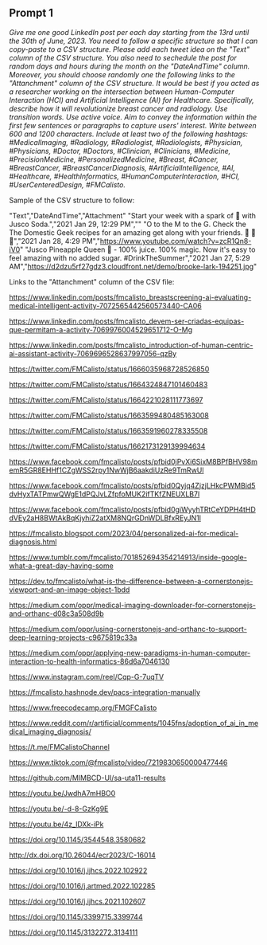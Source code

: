 ## Prompt 1

*Give me one good LinkedIn post per each day starting from the 13rd until the 30th of June, 2023. You need to follow a specific structure so that I can copy-paste to a CSV structure. Please add each tweet idea on the "Text" column of the CSV structure. You also need to sechedule the post for random days and hours during the month on the "DateAndTime" column. Moreover, you should choose randomly one the following links to the "Attanchment" column of the CSV structure. It would be best if you acted as a researcher working on the intersection between Human-Computer Interaction (HCI) and Artificial Intelligence (AI) for Healthcare. Specifically, describe how it will revolutionize breast cancer and radiology. Use transition words. Use active voice. Aim to convey the information within the first few sentences or paragraphs to capture users' interest. Write between 600 and 1200 characters. Include at least two of the following hashtags: #MedicalImaging, #Radiology, #Radiologist, #Radiologists, #Physician, #Physicians, #Doctor, #Doctors, #Clinician, #Clinicians, #Medicine, #PrecisionMedicine, #PersonalizedMedicine, #Breast, #Cancer, #BreastCancer, #BreastCancerDiagnosis, #ArtificialIntelligence, #AI, #Healthcare, #HealthInformatics, #HumanComputerInteraction, #HCI, #UserCenteredDesign, #FMCalisto.*

Sample of the CSV structure to follow:

"Text","DateAndTime","Attachment"
"Start your week with a spark of 🍉 with Jusco Soda.","2021 Jan 29, 12:29 PM",""
"O to the M to the G. Check the The Domestic Geek recipes for an amazing get along with your friends. 🍹 🍹 🍹","2021 Jan 28, 4:29 PM","https://www.youtube.com/watch?v=zcR1Qn8-iV0"
"Jusco Pineapple Queen 🍍 - 100% juice. 100% magic. Now it's easy to feel amazing with no added sugar. #DrinkTheSummer","2021 Jan 27, 5:29 AM","https://d2dzu5rf27gdz3.cloudfront.net/demo/brooke-lark-194251.jpg"

Links to the "Attanchment" column of the CSV file:

https://www.linkedin.com/posts/fmcalisto_breastscreening-ai-evaluating-medical-intelligent-activity-7072565442560573440-CA06

https://www.linkedin.com/posts/fmcalisto_devem-ser-criadas-equipas-que-permitam-a-activity-7069976004529651712-O-Mg

https://www.linkedin.com/posts/fmcalisto_introduction-of-human-centric-ai-assistant-activity-7069696528637997056-qzBy

https://twitter.com/FMCalisto/status/1666035968728526850

https://twitter.com/FMCalisto/status/1664324847101460483

https://twitter.com/FMCalisto/status/1664221028111773697

https://twitter.com/FMCalisto/status/1663599480485163008

https://twitter.com/FMCalisto/status/1663591960278335508

https://twitter.com/FMCalisto/status/1662173129139994634

https://www.facebook.com/fmcalisto/posts/pfbid0jPvXi6SixM8BPfBHV98memR5GR8EHHf1CZgWSS2rpy1NwWjB6aakdiUzRe9TmRwUl

https://www.facebook.com/fmcalisto/posts/pfbid0Qyjq4ZjzjLHkcPWMBid5dvHyxTATPmwQWgE1dPQJvLZfpfoMUK2ifTKfZNEUXLB7l

https://www.facebook.com/fmcalisto/posts/pfbid0giWyyhTRtCeYDPH4tHDdVEy2aH8BWtAkBqKjyhiZ2atXM8NQrGDnWDLBfxREyJN1l

https://fmcalisto.blogspot.com/2023/04/personalized-ai-for-medical-diagnosis.html

https://www.tumblr.com/fmcalisto/701852694354214913/inside-google-what-a-great-day-having-some

https://dev.to/fmcalisto/what-is-the-difference-between-a-cornerstonejs-viewport-and-an-image-object-1bdd

https://medium.com/oppr/medical-imaging-downloader-for-cornerstonejs-and-orthanc-d08c3a508d9b

https://medium.com/oppr/using-cornerstonejs-and-orthanc-to-support-deep-learning-projects-c9675819c33a

https://medium.com/oppr/applying-new-paradigms-in-human-computer-interaction-to-health-informatics-86d6a7046130

https://www.instagram.com/reel/Cqp-G-7uqTV

https://fmcalisto.hashnode.dev/pacs-integration-manually

https://www.freecodecamp.org/FMGFCalisto

https://www.reddit.com/r/artificial/comments/1045fns/adoption_of_ai_in_medical_imaging_diagnosis/

https://t.me/FMCalistoChannel

https://www.tiktok.com/@fmcalisto/video/7219830650000477446

https://github.com/MIMBCD-UI/sa-uta11-results

https://youtu.be/JwdhA7mHBO0

https://youtu.be/-d-8-GzKg9E

https://youtu.be/4z_lDXk-iPk

https://doi.org/10.1145/3544548.3580682

http://dx.doi.org/10.26044/ecr2023/C-16014

https://doi.org/10.1016/j.ijhcs.2022.102922

https://doi.org/10.1016/j.artmed.2022.102285

https://doi.org/10.1016/j.ijhcs.2021.102607

https://doi.org/10.1145/3399715.3399744

https://doi.org/10.1145/3132272.3134111